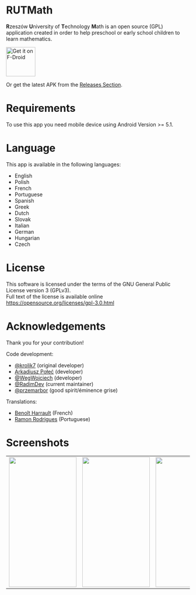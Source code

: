 # RUTMath
<b>R</b>zeszów <b>U</b>niversity of <b>T</b>echnology <b>M</b>ath is an open source (GPL) application created in order to help preschool or early school children to learn mathematics.

[<img src="https://fdroid.gitlab.io/artwork/badge/get-it-on.png"
     alt="Get it on F-Droid"
     height="80">](https://f-droid.org/packages/com.hexbit.rutmath/)

Or get the latest APK from the [Releases Section](https://github.com/przemarbor/RUTMath/releases/latest).

# Requirements
To use this app you need mobile device using Android Version >= 5.1.

# Language
This app is available in the following languages:
- English
- Polish
- French
- Portuguese
- Spanish
- Greek
- Dutch
- Slovak
- Italian
- German
- Hungarian
- Czech

# License
This software is licensed under the terms of the GNU General Public License version 3 (GPLv3).</br>
Full text of the license is available online https://opensource.org/licenses/gpl-3.0.html

# Acknowledgements
Thank you for your contribution! 

Code development: 
- [@krolik7](https://www.github.com/krolik7) (original developer)
- [Arkadiusz Połeć](https://github.com/Nydeyas) (developer)
- [@WegWojciech](https://github.com/WegWojciech) (developer)
- [@RadimDev](https://github.com/RadimDev) (current maintainer)
- [@przemarbor](https://github.com/przemarbor) (good spirit/éminence grise)


Translations:
- [Benoît Harrault](https://github.com/benoitharrault) (French)
- [Ramon Rodrigues](https://github.com/ramonrwx) (Portuguese)

# Screenshots
<table>
<tr>
<td>
       <img width="185px" height="355px" src="https://dl.dropboxusercontent.com/scl/fi/gq1uvcrjko063obuw03hd/1.jpg?rlkey=1q8cxvzmg9g4wtg2lhrara4iv&st=wrpx8tmj&dl=0">
</td>
<td>
       <img width="185px" height="355px" src="https://dl.dropboxusercontent.com/scl/fi/i6ekbckrls2tpfs24jpzq/6.jpg?rlkey=81tgxfudfjjob407bbf81sh8u&st=wu2fbayo&dl=0">
</td>
<td>
       <img width="185px" height="355px" src="https://dl.dropboxusercontent.com/scl/fi/rzeqpzhvl2w2h0kzlm4zr/3.jpg?rlkey=kk0p7qvyox9fp2vycnflqwtjk&st=27whkzy9&dl=0">
</td>
<td>
       <img width="185px" height="355px" src="https://dl.dropboxusercontent.com/scl/fi/2yrs01zcu5as7un2dzjmr/5.jpg?rlkey=z7ee7u62riv1vtut8yu8kv2av&st=j0rh28pc&dl=0">
</td>
</tr>
</table>

